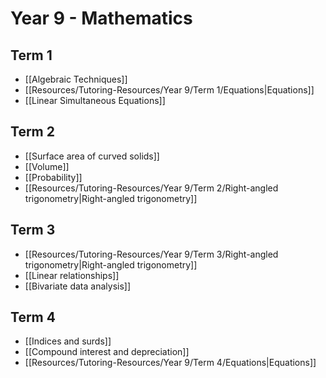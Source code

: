 # Year 9 - Mathematics

## Term 1
- [[Algebraic Techniques]]
- [[Resources/Tutoring-Resources/Year 9/Term 1/Equations|Equations]]
- [[Linear Simultaneous Equations]]
## Term 2
- [[Surface area of curved solids]]
- [[Volume]]
- [[Probability]]
- [[Resources/Tutoring-Resources/Year 9/Term 2/Right-angled trigonometry|Right-angled trigonometry]]
## Term 3
- [[Resources/Tutoring-Resources/Year 9/Term 3/Right-angled trigonometry|Right-angled trigonometry]]
- [[Linear relationships]]
- [[Bivariate data analysis]]
## Term 4
- [[Indices and surds]]
- [[Compound interest and depreciation]]
- [[Resources/Tutoring-Resources/Year 9/Term 4/Equations|Equations]]
